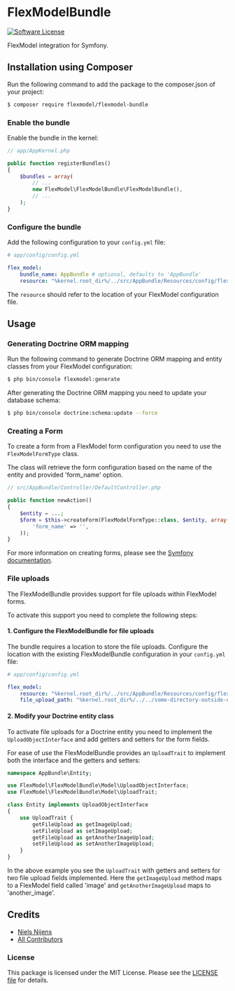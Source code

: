 # FlexModelBundle

[![Software License][icon-license]](LICENSE.md)

FlexModel integration for Symfony.

## Installation using Composer
Run the following command to add the package to the composer.json of your project:

``` bash
$ composer require flexmodel/flexmodel-bundle
```

### Enable the bundle
Enable the bundle in the kernel:

``` php
// app/AppKernel.php

public function registerBundles()
{
    $bundles = array(
        // ...
        new FlexModel\FlexModelBundle\FlexModelBundle(),
        // ...
    );
}
```

### Configure the bundle
Add the following configuration to your `config.yml` file:

``` yml
# app/config/config.yml

flex_model:
    bundle_name: AppBundle # optional, defaults to 'AppBundle'
    resource: "%kernel.root_dir%/../src/AppBundle/Resources/config/flexmodel.xml"
```

The `resource` should refer to the location of your FlexModel configuration file.


## Usage

### Generating Doctrine ORM mapping
Run the following command to generate Doctrine ORM mapping and entity classes from your FlexModel configuration:

``` bash
$ php bin/console flexmodel:generate
```

After generating the Doctrine ORM mapping you need to update your database schema:

``` bash
$ php bin/console doctrine:schema:update --force
```

### Creating a Form
To create a form from a FlexModel form configuration you need to use the `FlexModelFormType` class.

The class will retrieve the form configuration based on the name of the entity and provided 'form_name' option.

``` php
// src/AppBundle/Controller/DefaultController.php

public function newAction()
{
    $entity = ...;
    $form = $this->createForm(FlexModelFormType::class, $entity, array(
        'form_name' => '',
    ));
}

```

For more information on creating forms, please see the [Symfony documentation][link-symfony-form-documentation].

### File uploads
The FlexModelBundle provides support for file uploads within FlexModel forms.

To activate this support you need to complete the following steps:

#### 1. Configure the FlexModelBundle for file uploads
The bundle requires a location to store the file uploads.
Configure the location with the existing FlexModelBundle configuration in your `config.yml` file:

``` yml
# app/config/config.yml

flex_model:
    resource: "%kernel.root_dir%/../src/AppBundle/Resources/config/flexmodel.xml"
    file_upload_path: "%kernel.root_dir%/../../some-directory-outside-of-the-project/%kernel.environment%"
```

#### 2. Modify your Doctrine entity class
To activate file uploads for a Doctrine entity you need to implement the `UploadObjectInterface` and add getters and setters for the form fields.

For ease of use the FlexModelBundle provides an `UploadTrait` to implement both the interface and the getters and setters:

``` php
namespace AppBundle\Entity;

use FlexModel\FlexModelBundle\Model\UploadObjectInterface;
use FlexModel\FlexModelBundle\Model\UploadTrait;

class Entity implements UploadObjectInterface
{
    use UploadTrait {
        getFileUpload as getImageUpload;
        setFileUpload as setImageUpload;
        getFileUpload as getAnotherImageUpload;
        setFileUpload as setAnotherImageUpload;
    }
}

```

In the above example you see the `UploadTrait` with getters and setters for two file upload fields implemented.
Here the `getImageUpload` method maps to a FlexModel field called 'image' and `getAnotherImageUpload` maps to 'another_image'.


## Credits

- [Niels Nijens][link-author]
- [All Contributors][link-contributors]

### License

This package is licensed under the MIT License. Please see the [LICENSE file](LICENSE.md) for details.

[icon-license]: https://img.shields.io/badge/license-MIT-brightgreen.svg

[link-symfony-form-documentation]: http://symfony.com/doc/current/book/forms.html
[link-author]: https://github.com/niels-nijens
[link-contributors]: ../../contributors
